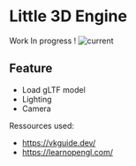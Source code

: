# Little 3D Engine
Work In progress !
![current](https://github.com/Siirko/little_3d_engine/assets/77932724/99c1e2cd-68ca-470e-8d30-fea1facf16d1)

## Feature
- Load gLTF model
- Lighting
- Camera


Ressources used:
- https://vkguide.dev/
- https://learnopengl.com/
